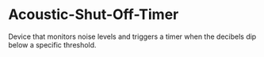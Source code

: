 # Acoustic-Shut-Off-Timer
Device that monitors noise levels and triggers a timer when the decibels dip below a specific threshold. 
